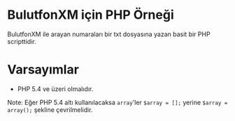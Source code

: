 # BulutfonXM için PHP Örneği

BulutfonXM ile arayan numaraları bir txt dosyasına yazan basit bir PHP scripttidir.

# Varsayımlar

* PHP 5.4 ve üzeri olmalıdır.

Note: Eğer PHP 5.4 altı kullanılacaksa `array`'ler `$array = [];` yerine `$array = array();` şekline çevrilmelidir.
